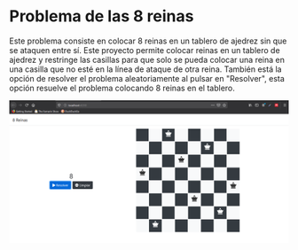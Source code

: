 # Problema de las 8 reinas
Este problema consiste en colocar 8 reinas en un tablero de ajedrez sin que se ataquen entre sí.
Este proyecto permite colocar reinas en un tablero de ajedrez y restringe las casillas para que solo se pueda colocar una reina en una casilla que no est&eacute; en la l&iacute;nea de ataque de otra reina.
Tambi&eacute;n est&aacute; la opci&oacute;n de resolver el problema aleatoriamente al pulsar en "Resolver", esta opci&oacute;n resuelve el problema colocando 8 reinas en el tablero.

![Captura de pantalla](https://raw.githubusercontent.com/juanguerra97/8reinas/master/captura.PNG)
